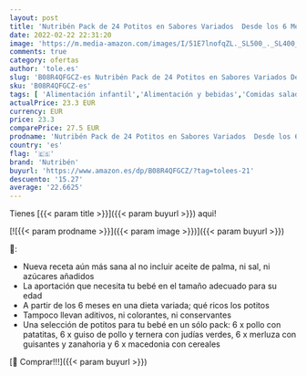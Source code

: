 ```yaml
---
layout: post
title: 'Nutribén Pack de 24 Potitos en Sabores Variados  Desde los 6 Meses  24 x 235gr'
date: 2022-02-22 22:31:20
image: 'https://m.media-amazon.com/images/I/51E7lnofqZL._SL500_._SL400_.jpg'
comments: true
category: ofertas
author: 'tole.es'
slug: 'B08R4QFGCZ-es Nutribén Pack de 24 Potitos en Sabores Variados Desde los...'
sku: 'B08R4QFGCZ-es'
tags: [ 'Alimentación infantil','Alimentación y bebidas','Comidas saladas para bebé','Tarritos de carne y pescado para bebé','Tarritos, purés y postres para bebé','nutribén', ]
actualPrice: 23.3 EUR
currency: EUR
price: 23.3
comparePrice: 27.5 EUR
prodname: 'Nutribén Pack de 24 Potitos en Sabores Variados  Desde los 6 Meses  24 x 235gr'
country: 'es'
flag: '🇪🇸'
brand: 'Nutribén'
buyurl: 'https://www.amazon.es/dp/B08R4QFGCZ/?tag=tolees-21'
descuento: '15.27'
average: '22.6625'
---
```


Tienes [{{< param title >}}]({{< param buyurl >}}) aqui!

[![{{< param prodname >}}]({{< param image >}})]({{< param buyurl >}})

🔎:

- Nueva receta aún más sana al no incluir aceite de palma, ni sal, ni azúcares añadidos
- La aportación que necesita tu bebé en el tamaño adecuado para su edad
- A partir de los 6 meses en una dieta variada; qué ricos los potitos
- Tampoco llevan aditivos, ni colorantes, ni conservantes
- Una selección de potitos para tu bebé en un sólo pack: 6 x pollo con patatitas, 6 x guiso de pollo y ternera con judías verdes, 6 x merluza con guisantes y zanahoria y 6 x macedonia con cereales

[🛒 Comprar!!!]({{< param buyurl >}})
